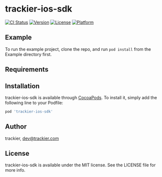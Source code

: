 # trackier-ios-sdk

[![CI Status](https://img.shields.io/travis/prak24oct/trackier-ios-sdk.svg?style=flat)](https://travis-ci.org/prak24oct/trackier-ios-sdk)
[![Version](https://img.shields.io/cocoapods/v/trackier-ios-sdk.svg?style=flat)](https://cocoapods.org/pods/trackier-ios-sdk)
[![License](https://img.shields.io/cocoapods/l/trackier-ios-sdk.svg?style=flat)](https://cocoapods.org/pods/trackier-ios-sdk)
[![Platform](https://img.shields.io/cocoapods/p/trackier-ios-sdk.svg?style=flat)](https://cocoapods.org/pods/trackier-ios-sdk)

## Example

To run the example project, clone the repo, and run `pod install` from the Example directory first.

## Requirements

## Installation

trackier-ios-sdk is available through [CocoaPods](https://cocoapods.org). To install
it, simply add the following line to your Podfile:

```ruby
pod 'trackier-ios-sdk'
```

## Author

trackier, dev@trackier.com

## License

trackier-ios-sdk is available under the MIT license. See the LICENSE file for more info.
